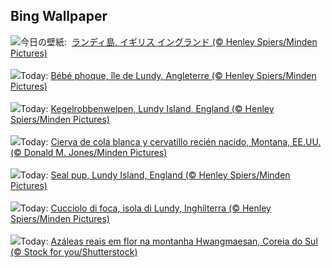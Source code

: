 ## Bing Wallpaper
![](https://www.bing.com/th?id=OHR.SealLaughing_JA-JP4326487726_UHD.jpg&w=1000)今日の壁紙: &nbsp;[ランディ島, イギリス イングランド (© Henley Spiers/Minden Pictures)](https://www.bing.com/th?id=OHR.SealLaughing_JA-JP4326487726_UHD.jpg)
<br><br/>
![](https://www.bing.com/th?id=OHR.SealLaughing_FR-FR3690246135_UHD.jpg&w=1000)Today: [Bébé phoque, île de Lundy, Angleterre (© Henley Spiers/Minden Pictures)](https://www.bing.com/th?id=OHR.SealLaughing_FR-FR3690246135_UHD.jpg)
<br><br/>
![](https://www.bing.com/th?id=OHR.SealLaughing_DE-DE9050321655_UHD.jpg&w=1000)Today: [Kegelrobbenwelpen, Lundy Island, England (© Henley Spiers/Minden Pictures)](https://www.bing.com/th?id=OHR.SealLaughing_DE-DE9050321655_UHD.jpg)
<br><br/>
![](https://www.bing.com/th?id=OHR.OdocoileusVirginianus_ES-ES7304576288_UHD.jpg&w=1000)Today: [Cierva de cola blanca y cervatillo recién nacido, Montana, EE.UU. (© Donald M. Jones/Minden Pictures)](https://www.bing.com/th?id=OHR.OdocoileusVirginianus_ES-ES7304576288_UHD.jpg)
<br><br/>
![](https://www.bing.com/th?id=OHR.SealLaughing_EN-GB5277006835_UHD.jpg&w=1000)Today: [Seal pup, Lundy Island, England (© Henley Spiers/Minden Pictures)](https://www.bing.com/th?id=OHR.SealLaughing_EN-GB5277006835_UHD.jpg)
<br><br/>
![](https://www.bing.com/th?id=OHR.SealLaughing_IT-IT6694983805_UHD.jpg&w=1000)Today: [Cucciolo di foca, isola di Lundy, Inghilterra (© Henley Spiers/Minden Pictures)](https://www.bing.com/th?id=OHR.SealLaughing_IT-IT6694983805_UHD.jpg)
<br><br/>
![](https://www.bing.com/th?id=OHR.HwangmaesanAzaleas_PT-BR1848101696_UHD.jpg&w=1000)Today: [Azáleas reais em flor na montanha Hwangmaesan, Coreia do Sul (© Stock for you/Shutterstock)](https://www.bing.com/th?id=OHR.HwangmaesanAzaleas_PT-BR1848101696_UHD.jpg)
<br><br/>
